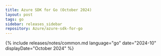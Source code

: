 ```yaml
---
title: Azure SDK for Go (October 2024)
layout: post
tags: go
sidebar: releases_sidebar
repository: Azure/azure-sdk-for-go
---
```

{% include releases/notes/common.md language="go" date="2024-10" displayDate="October 2024" %}
